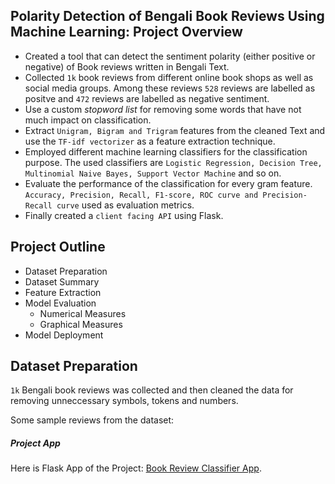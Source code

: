 ## Polarity Detection of Bengali Book Reviews Using Machine Learning: Project Overview
- Created a tool that can detect the sentiment polarity (either positive or negative) of Book reviews written in Bengali Text. 
- Collected `1k` book reviews from different online book shops as well as social media groups. Among these reviews `528` reviews are labelled as positve and `472` reviews are labelled as negative sentiment.
- Use a custom *stopword list* for removing some words that have not much impact on classification.
- Extract `Unigram, Bigram and Trigram` features from the cleaned Text and use the `TF-idf vectorizer` as a feature extraction technique.
- Employed different machine learning classifiers for the classification purpose. The used classifiers are `Logistic Regression, Decision Tree, Multinomial Naive Bayes, Support Vector Machine` and so on.
- Evaluate the performance of the classification for every gram feature. `Accuracy, Precision, Recall, F1-score, ROC curve and Precision-Recall curve` used as evaluation metrics.
- Finally created a `client facing API` using Flask. 

## Project Outline 
- Dataset Preparation
- Dataset Summary 
- Feature Extraction
- Model Evaluation
    - Numerical Measures
    - Graphical Measures
- Model Deployment

## Dataset Preparation
`1k` Bengali book reviews was collected and then cleaned the data for removing unneccessary symbols, tokens and numbers.

Some sample reviews from the dataset: 



##### Project App

Here is Flask App of the Project:  [Book Review Classifier App](https://sa-book-review.herokuapp.com/).

